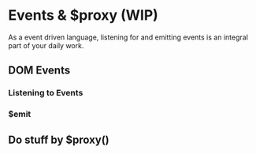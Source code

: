 # Events & $proxy (WIP)
As a event driven language, listening for and emitting events is an integral part of your daily work.

## DOM Events

### Listening to Events

### $emit

## Do stuff by $proxy()

